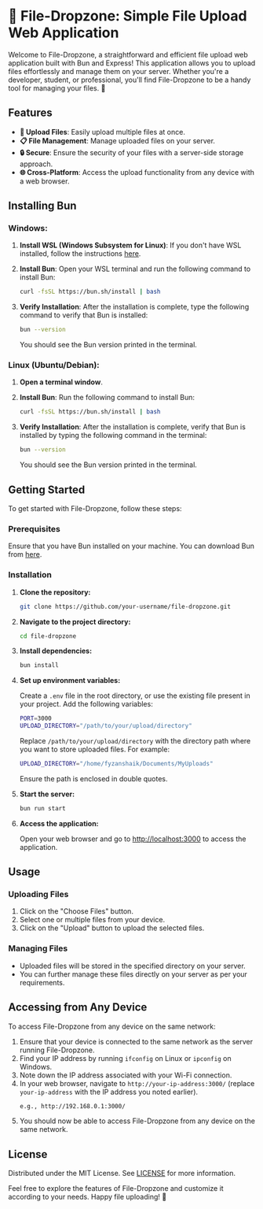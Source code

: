 # 🚀 File-Dropzone: Simple File Upload Web Application

Welcome to File-Dropzone, a straightforward and efficient file upload web application built with Bun and Express! This application allows you to upload files effortlessly and manage them on your server. Whether you're a developer, student, or professional, you'll find File-Dropzone to be a handy tool for managing your files. 📁

## Features

- **📁 Upload Files**: Easily upload multiple files at once.
- **📋 File Management**: Manage uploaded files on your server.
- **🔒 Secure**: Ensure the security of your files with a server-side storage approach.
- **🌐 Cross-Platform**: Access the upload functionality from any device with a web browser.

## Installing Bun

### Windows:

1. **Install WSL (Windows Subsystem for Linux)**:
   If you don't have WSL installed, follow the instructions [here](https://docs.microsoft.com/en-us/windows/wsl/install).

2. **Install Bun**:
   Open your WSL terminal and run the following command to install Bun:
   ```bash
   curl -fsSL https://bun.sh/install | bash
   ```

3. **Verify Installation**:
   After the installation is complete, type the following command to verify that Bun is installed:
   ```bash
   bun --version
   ```
   You should see the Bun version printed in the terminal.

### Linux (Ubuntu/Debian):

1. **Open a terminal window**.

2. **Install Bun**:
   Run the following command to install Bun:
   ```bash
   curl -fsSL https://bun.sh/install | bash
   ```

3. **Verify Installation**:
   After the installation is complete, verify that Bun is installed by typing the following command in the terminal:
   ```bash
   bun --version
   ```
   You should see the Bun version printed in the terminal.

## Getting Started

To get started with File-Dropzone, follow these steps:

### Prerequisites

Ensure that you have Bun installed on your machine. You can download Bun from [here](https://bun.sh/).

### Installation

1. **Clone the repository:**
   ```bash
   git clone https://github.com/your-username/file-dropzone.git
   ```

2. **Navigate to the project directory:**
   ```bash
   cd file-dropzone
   ```

3. **Install dependencies:**
   ```bash
   bun install
   ```

4. **Set up environment variables:**

   Create a `.env` file in the root directory, or use the existing file present in your project. Add the following variables:
   ```bash
   PORT=3000
   UPLOAD_DIRECTORY="/path/to/your/upload/directory"
   ```
   Replace `/path/to/your/upload/directory` with the directory path where you want to store uploaded files. For example:
   ```bash
   UPLOAD_DIRECTORY="/home/fyzanshaik/Documents/MyUploads"
   ```
   Ensure the path is enclosed in double quotes.

5. **Start the server:**
   ```bash
   bun run start
   ```

6. **Access the application:**

   Open your web browser and go to [http://localhost:3000](http://localhost:3000) to access the application.

## Usage

### Uploading Files

1. Click on the "Choose Files" button.
2. Select one or multiple files from your device.
3. Click on the "Upload" button to upload the selected files.

### Managing Files

- Uploaded files will be stored in the specified directory on your server.
- You can further manage these files directly on your server as per your requirements.

## Accessing from Any Device

To access File-Dropzone from any device on the same network:

1. Ensure that your device is connected to the same network as the server running File-Dropzone.
2. Find your IP address by running `ifconfig` on Linux or `ipconfig` on Windows.
3. Note down the IP address associated with your Wi-Fi connection.
4. In your web browser, navigate to `http://your-ip-address:3000/` (replace `your-ip-address` with the IP address you noted earlier).
   ```bash
   e.g., http://192.168.0.1:3000/
   ```
5. You should now be able to access File-Dropzone from any device on the same network.

## License

Distributed under the MIT License. See [LICENSE](LICENSE) for more information.

Feel free to explore the features of File-Dropzone and customize it according to your needs. Happy file uploading! 🚀
